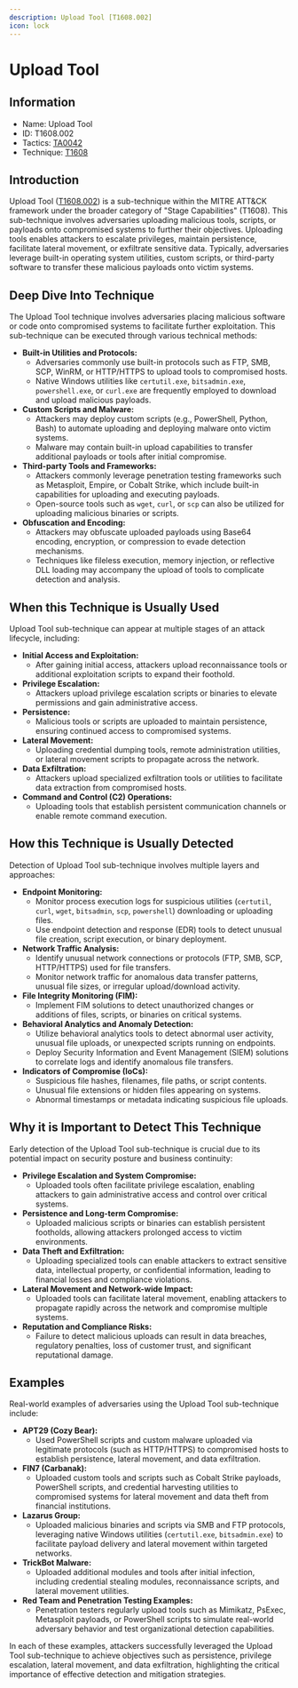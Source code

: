 ```yaml
---
description: Upload Tool [T1608.002]
icon: lock
---
```


# Upload Tool

## Information

* Name: Upload Tool
* ID: T1608.002
* Tactics: [TA0042](../)
* Technique: [T1608](./)

## Introduction

Upload Tool ([T1608.002](../../../TA0042/techniques/T1608.002.md)) is a sub-technique within the MITRE ATT\&CK framework under the broader category of "Stage Capabilities" (T1608). This sub-technique involves adversaries uploading malicious tools, scripts, or payloads onto compromised systems to further their objectives. Uploading tools enables attackers to escalate privileges, maintain persistence, facilitate lateral movement, or exfiltrate sensitive data. Typically, adversaries leverage built-in operating system utilities, custom scripts, or third-party software to transfer these malicious payloads onto victim systems.

## Deep Dive Into Technique

The Upload Tool technique involves adversaries placing malicious software or code onto compromised systems to facilitate further exploitation. This sub-technique can be executed through various technical methods:

* **Built-in Utilities and Protocols:**
  * Adversaries commonly use built-in protocols such as FTP, SMB, SCP, WinRM, or HTTP/HTTPS to upload tools to compromised hosts.
  * Native Windows utilities like `certutil.exe`, `bitsadmin.exe`, `powershell.exe`, or `curl.exe` are frequently employed to download and upload malicious payloads.
* **Custom Scripts and Malware:**
  * Attackers may deploy custom scripts (e.g., PowerShell, Python, Bash) to automate uploading and deploying malware onto victim systems.
  * Malware may contain built-in upload capabilities to transfer additional payloads or tools after initial compromise.
* **Third-party Tools and Frameworks:**
  * Attackers commonly leverage penetration testing frameworks such as Metasploit, Empire, or Cobalt Strike, which include built-in capabilities for uploading and executing payloads.
  * Open-source tools such as `wget`, `curl`, or `scp` can also be utilized for uploading malicious binaries or scripts.
* **Obfuscation and Encoding:**
  * Attackers may obfuscate uploaded payloads using Base64 encoding, encryption, or compression to evade detection mechanisms.
  * Techniques like fileless execution, memory injection, or reflective DLL loading may accompany the upload of tools to complicate detection and analysis.

## When this Technique is Usually Used

Upload Tool sub-technique can appear at multiple stages of an attack lifecycle, including:

* **Initial Access and Exploitation:**
  * After gaining initial access, attackers upload reconnaissance tools or additional exploitation scripts to expand their foothold.
* **Privilege Escalation:**
  * Attackers upload privilege escalation scripts or binaries to elevate permissions and gain administrative access.
* **Persistence:**
  * Malicious tools or scripts are uploaded to maintain persistence, ensuring continued access to compromised systems.
* **Lateral Movement:**
  * Uploading credential dumping tools, remote administration utilities, or lateral movement scripts to propagate across the network.
* **Data Exfiltration:**
  * Attackers upload specialized exfiltration tools or utilities to facilitate data extraction from compromised hosts.
* **Command and Control (C2) Operations:**
  * Uploading tools that establish persistent communication channels or enable remote command execution.

## How this Technique is Usually Detected

Detection of Upload Tool sub-technique involves multiple layers and approaches:

* **Endpoint Monitoring:**
  * Monitor process execution logs for suspicious utilities (`certutil`, `curl`, `wget`, `bitsadmin`, `scp`, `powershell`) downloading or uploading files.
  * Use endpoint detection and response (EDR) tools to detect unusual file creation, script execution, or binary deployment.
* **Network Traffic Analysis:**
  * Identify unusual network connections or protocols (FTP, SMB, SCP, HTTP/HTTPS) used for file transfers.
  * Monitor network traffic for anomalous data transfer patterns, unusual file sizes, or irregular upload/download activity.
* **File Integrity Monitoring (FIM):**
  * Implement FIM solutions to detect unauthorized changes or additions of files, scripts, or binaries on critical systems.
* **Behavioral Analytics and Anomaly Detection:**
  * Utilize behavioral analytics tools to detect abnormal user activity, unusual file uploads, or unexpected scripts running on endpoints.
  * Deploy Security Information and Event Management (SIEM) solutions to correlate logs and identify anomalous file transfers.
* **Indicators of Compromise (IoCs):**
  * Suspicious file hashes, filenames, file paths, or script contents.
  * Unusual file extensions or hidden files appearing on systems.
  * Abnormal timestamps or metadata indicating suspicious file uploads.

## Why it is Important to Detect This Technique

Early detection of the Upload Tool sub-technique is crucial due to its potential impact on security posture and business continuity:

* **Privilege Escalation and System Compromise:**
  * Uploaded tools often facilitate privilege escalation, enabling attackers to gain administrative access and control over critical systems.
* **Persistence and Long-term Compromise:**
  * Uploaded malicious scripts or binaries can establish persistent footholds, allowing attackers prolonged access to victim environments.
* **Data Theft and Exfiltration:**
  * Uploading specialized tools can enable attackers to extract sensitive data, intellectual property, or confidential information, leading to financial losses and compliance violations.
* **Lateral Movement and Network-wide Impact:**
  * Uploaded tools can facilitate lateral movement, enabling attackers to propagate rapidly across the network and compromise multiple systems.
* **Reputation and Compliance Risks:**
  * Failure to detect malicious uploads can result in data breaches, regulatory penalties, loss of customer trust, and significant reputational damage.

## Examples

Real-world examples of adversaries using the Upload Tool sub-technique include:

* **APT29 (Cozy Bear):**
  * Used PowerShell scripts and custom malware uploaded via legitimate protocols (such as HTTP/HTTPS) to compromised hosts to establish persistence, lateral movement, and data exfiltration.
* **FIN7 (Carbanak):**
  * Uploaded custom tools and scripts such as Cobalt Strike payloads, PowerShell scripts, and credential harvesting utilities to compromised systems for lateral movement and data theft from financial institutions.
* **Lazarus Group:**
  * Uploaded malicious binaries and scripts via SMB and FTP protocols, leveraging native Windows utilities (`certutil.exe`, `bitsadmin.exe`) to facilitate payload delivery and lateral movement within targeted networks.
* **TrickBot Malware:**
  * Uploaded additional modules and tools after initial infection, including credential stealing modules, reconnaissance scripts, and lateral movement utilities.
* **Red Team and Penetration Testing Examples:**
  * Penetration testers regularly upload tools such as Mimikatz, PsExec, Metasploit payloads, or PowerShell scripts to simulate real-world adversary behavior and test organizational detection capabilities.

In each of these examples, attackers successfully leveraged the Upload Tool sub-technique to achieve objectives such as persistence, privilege escalation, lateral movement, and data exfiltration, highlighting the critical importance of effective detection and mitigation strategies.
